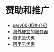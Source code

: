 # 赞助和推广
- [serv00-相关介绍](./serv00-相关介绍.md)
- [海外便宜的服务器](./海外便宜的服务器.md)
- [腾讯云优惠](./腾讯云优惠.md)
- [阿里云优惠](./阿里云优惠.md)
